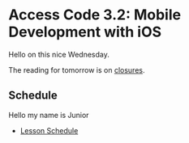 # Access Code 3.2: Mobile Development with iOS

Hello on this nice Wednesday.

The reading for tomorrow is on [closures](/lessons/closures-two).

## Schedule


Hello my name is Junior



- [Lesson Schedule](schedule.md)
